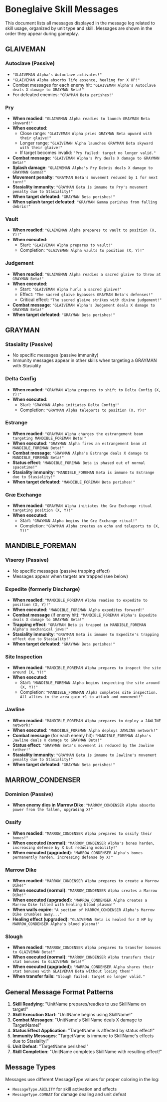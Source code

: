 # Boneglaive Skill Messages

This document lists all messages displayed in the message log related to skill usage, organized by unit type and skill. Messages are shown in the order they appear during gameplay.

## GLAIVEMAN

### Autoclave (Passive)
- `"GLAIVEMAN Alpha's Autoclave activates!"`
- `"GLAIVEMAN Alpha absorbs life essence, healing for X HP!"`
- Combat messages for each enemy hit: `"GLAIVEMAN Alpha's Autoclave deals X damage to GRAYMAN Beta!"`
- For defeated enemies: `"GRAYMAN Beta perishes!"`

### Pry
- **When readied**: `"GLAIVEMAN Alpha readies to launch GRAYMAN Beta skyward!"`
- **When executed**: 
  - Close range: `"GLAIVEMAN Alpha pries GRAYMAN Beta upward with their glaive!"`
  - Longer range: `"GLAIVEMAN Alpha launches GRAYMAN Beta skyward with their glaive!"`
  - If target becomes invalid: `"Pry failed: target no longer valid."`
- **Combat message**: `"GLAIVEMAN Alpha's Pry deals X damage to GRAYMAN Beta!"`
- **Splash damage**: `"GLAIVEMAN Alpha's Pry Debris deals X damage to GRAYMAN Gamma!"`
- **Movement penalty**: `"GRAYMAN Beta's movement reduced by 1 for next turn!"`
- **Stasiality immunity**: `"GRAYMAN Beta is immune to Pry's movement penalty due to Stasiality!"`
- **When target defeated**: `"GRAYMAN Beta perishes!"`
- **When splash target defeated**: `"GRAYMAN Gamma perishes from falling debris!"`

### Vault
- **When readied**: `"GLAIVEMAN Alpha prepares to vault to position (X, Y)!"`
- **When executed**: 
  - Start: `"GLAIVEMAN Alpha prepares to vault!"`
  - Completion: `"GLAIVEMAN Alpha vaults to position (X, Y)!"`

### Judgement
- **When readied**: `"GLAIVEMAN Alpha readies a sacred glaive to throw at GRAYMAN Beta!"`
- **When executed**: 
  - Start: `"GLAIVEMAN Alpha hurls a sacred glaive!"`
  - Effect: `"The sacred glaive bypasses GRAYMAN Beta's defenses!"`
  - Critical effect: `"The sacred glaive strikes with divine judgement!"`
- **Combat message**: `"GLAIVEMAN Alpha's Judgement deals X damage to GRAYMAN Beta!"`
- **When target defeated**: `"GRAYMAN Beta perishes!"`

## GRAYMAN

### Stasiality (Passive)
- No specific messages (passive immunity)
- Immunity messages appear in other skills when targeting a GRAYMAN with Stasiality

### Delta Config
- **When readied**: `"GRAYMAN Alpha prepares to shift to Delta Config (X, Y)!"`
- **When executed**:
  - Start: `"GRAYMAN Alpha initiates Delta Config!"`
  - Completion: `"GRAYMAN Alpha teleports to position (X, Y)!"`

### Estrange
- **When readied**: `"GRAYMAN Alpha charges the estrangement beam targeting MANDIBLE_FOREMAN Beta!"`
- **When executed**: `"GRAYMAN Alpha fires an estrangement beam at MANDIBLE_FOREMAN Beta!"`
- **Combat message**: `"GRAYMAN Alpha's Estrange deals X damage to MANDIBLE_FOREMAN Beta!"`
- **Status effect**: `"MANDIBLE_FOREMAN Beta is phased out of normal spacetime!"`
- **Stasiality immunity**: `"MANDIBLE_FOREMAN Beta is immune to Estrange due to Stasiality!"`
- **When target defeated**: `"MANDIBLE_FOREMAN Beta perishes!"`

### Græ Exchange
- **When readied**: `"GRAYMAN Alpha initiates the Græ Exchange ritual targeting position (X, Y)!"`
- **When executed**:
  - Start: `"GRAYMAN Alpha begins the Græ Exchange ritual!"`
  - Completion: `"GRAYMAN Alpha creates an echo and teleports to (X, Y)!"`

## MANDIBLE_FOREMAN

### Viseroy (Passive)
- No specific messages (passive trapping effect)
- Messages appear when targets are trapped (see below)

### Expedite (formerly Discharge)
- **When readied**: `"MANDIBLE_FOREMAN Alpha readies to expedite to position (X, Y)!"`
- **When executed**: `"MANDIBLE_FOREMAN Alpha expedites forward!"`
- **Combat message** (if enemy hit): `"MANDIBLE_FOREMAN Alpha's Expedite deals X damage to GRAYMAN Beta!"`
- **Trapping effect**: `"GRAYMAN Beta is trapped in MANDIBLE_FOREMAN Alpha's mechanical jaws!"`
- **Stasiality immunity**: `"GRAYMAN Beta is immune to Expedite's trapping effect due to Stasiality!"`
- **When target defeated**: `"GRAYMAN Beta perishes!"`

### Site Inspection
- **When readied**: `"MANDIBLE_FOREMAN Alpha prepares to inspect the site around (X, Y)!"`
- **When executed**:
  - Start: `"MANDIBLE_FOREMAN Alpha begins inspecting the site around (X, Y)!"`
  - Completion: `"MANDIBLE_FOREMAN Alpha completes site inspection. All allies in the area gain +1 to attack and movement!"`

### Jawline
- **When readied**: `"MANDIBLE_FOREMAN Alpha prepares to deploy a JAWLINE network!"`
- **When executed**: `"MANDIBLE_FOREMAN Alpha deploys JAWLINE network!"`
- **Combat message** (for each enemy hit): `"MANDIBLE_FOREMAN Alpha's Jawline deals X damage to GRAYMAN Beta!"`
- **Status effect**: `"GRAYMAN Beta's movement is reduced by the Jawline tether!"`
- **Stasiality immunity**: `"GRAYMAN Beta is immune to Jawline's movement penalty due to Stasiality!"`
- **When target defeated**: `"GRAYMAN Beta perishes!"`

## MARROW_CONDENSER

### Dominion (Passive)
- **When enemy dies in Marrow Dike**: `"MARROW_CONDENSER Alpha absorbs power from the fallen, upgrading X!"`

### Ossify
- **When readied**: `"MARROW_CONDENSER Alpha prepares to ossify their bones!"`
- **When executed (normal)**: `"MARROW_CONDENSER Alpha's bones harden, increasing defense by X but reducing mobility!"`
- **When executed (upgraded)**: `"MARROW_CONDENSER Alpha's bones permanently harden, increasing defense by X!"`

### Marrow Dike
- **When readied**: `"MARROW_CONDENSER Alpha prepares to create a Marrow Dike!"`
- **When executed (normal)**: `"MARROW_CONDENSER Alpha creates a Marrow Dike!"`
- **When executed (upgraded)**: `"MARROW_CONDENSER Alpha creates a Marrow Dike filled with healing blood plasma!"`
- **When walls expire**: `"A section of MARROW_CONDENSER Alpha's Marrow Dike crumbles away..."`
- **Healing effect (upgraded)**: `"GLAIVEMAN Beta is healed for X HP by MARROW_CONDENSER Alpha's blood plasma!"`

### Slough
- **When readied**: `"MARROW_CONDENSER Alpha prepares to transfer bonuses to GLAIVEMAN Beta!"`
- **When executed (normal)**: `"MARROW_CONDENSER Alpha transfers their stat bonuses to GLAIVEMAN Beta!"`
- **When executed (upgraded)**: `"MARROW_CONDENSER Alpha shares their stat bonuses with GLAIVEMAN Beta without losing them!"`
- **When transfer fails**: `"Slough failed: target no longer valid."`

## General Message Format Patterns

1. **Skill Readying**: "UnitName prepares/readies to use SkillName on target!"
2. **Skill Execution Start**: "UnitName begins using SkillName!"
3. **Combat Messages**: "UnitName's SkillName deals X damage to TargetName!"
4. **Status Effect Application**: "TargetName is affected by status effect!"
5. **Immunity Messages**: "TargetName is immune to SkillName's effects due to Stasiality!"
6. **Unit Defeat**: "TargetName perishes!"
7. **Skill Completion**: "UnitName completes SkillName with resulting effect!"

## Message Types

Messages use different MessageType values for proper coloring in the log:
- `MessageType.ABILITY` for skill activation and effects
- `MessageType.COMBAT` for damage dealing and unit defeat